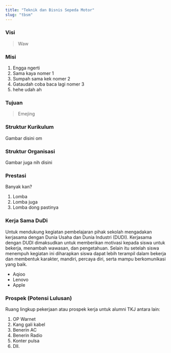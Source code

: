 ```yaml
---
title: "Teknik dan Bisnis Sepeda Motor"
slug: "tbsm"
---
```

### Visi

> Waw

### Misi

1. Engga ngerti
2. Sama kaya nomer 1
3. Sumpah sama kek nomer 2
4. Gataudah coba baca lagi nomer 3
5. hehe udah ah

### Tujuan

> Emejing

### Struktur Kurikulum

Gambar disini om

### Struktur Organisasi

Gambar juga nih disini

### Prestasi

Banyak kan?

1. Lomba
2. Lomba juga
3. Lomba dong pastinya

### Kerja Sama DuDi

Untuk mendukung kegiatan pembelajaran pihak sekolah mengadakan kerjasama dengan Dunia Usaha dan Dunia Industri (DUDI). Kerjasama dengan DUDI dimaksudkan untuk memberikan motivasi kepada siswa untuk bekerja, menambah wawasan, dan pengetahuan. Selain itu setelah siswa menempuh kegiatan ini diharapkan siswa dapat lebih terampil dalam bekerja dan membentuk karakter, mandiri, percaya diri, serta mampu berkomunikasi yang baik.

- Aqioo
- Lenovo
- Apple

### Prospek (Potensi Lulusan)

Ruang lingkup pekerjaan atau prospek kerja untuk alumni TKJ antara lain:

1. OP Warnet
2. Kang gali kabel
3. Benerin AC
4. Benerin Radio
5. Konter pulsa
6. Dll.
